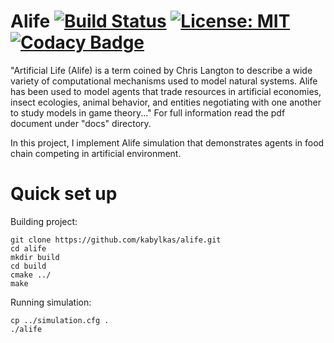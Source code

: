 # Alife [![Build Status](https://travis-ci.com/kabylkas/alife.svg?branch=master)](https://travis-ci.com/kabylkas/alife) [![License: MIT](https://img.shields.io/badge/License-MIT-yellow.svg)](https://opensource.org/licenses/MIT) [![Codacy Badge](https://api.codacy.com/project/badge/Grade/015f1ca8ff054715a0a8fadfd4c5f545)](https://app.codacy.com/app/kabylkas/alife?utm_source=github.com&utm_medium=referral&utm_content=kabylkas/alife&utm_campaign=Badge_Grade_Dashboard)

"Artificial Life (Alife) is a term coined by Chris Langton to describe a wide variety of computational mechanisms used to model natural systems. Alife has been used to model agents that trade resources in artificial economies, insect ecologies, animal behavior, and entities negotiating with one another to study models in game theory..."
For full information read the pdf document under "docs" directory.

In this project, I implement Alife simulation that demonstrates agents in food chain competing in artificial environment.

# Quick set up
Building project:
```
git clone https://github.com/kabylkas/alife.git
cd alife
mkdir build
cd build
cmake ../
make
```

Running simulation:
```
cp ../simulation.cfg .
./alife
```
